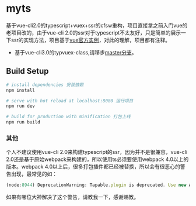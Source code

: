 # myts

基于vue-cli2.0的typescript+vuex+ssr的cfsw重构，项目直接拿之前入门vue的老项目改的，由于vue-cli 2.0的ssr对于typescript不太友好，只是简单的展示一下ssr的实现方法，项目基于[vue官方实例](https://github.com/vuejs/vue-hackernews-2.0)，对此的理解，项目都有注释。
 * 基于vue-cli3.0的typvuex-class,请移步[master分支](https://github.com/Vitaminaq/cfsw-vue-cli3.0)。

## Build Setup

``` bash
# install dependencies 安装依赖
npm install

# serve with hot reload at localhost:8080 运行项目
npm run dev

# build for production with minification 打包上线
npm run build
```
### 其他
个人不建议使用vue-cli 2.0来构建typescript的ssr，因为并不是很兼容，vue-cli 2.0还是基于原始webpack来构建的，所以使用ts必须要使用webpack 4.0以上的版本。webpack 4.0以上后，很多打包插件都已经被替换，所以会有很恶心的警告出现，最常见的如：
``` javascript
(node:8944) DeprecationWarning: Tapable.plugin is deprecated. Use new API on `.hooks` instead
```
如果有哪位大神解决了这个警告，请教我一下，感谢赐教。

